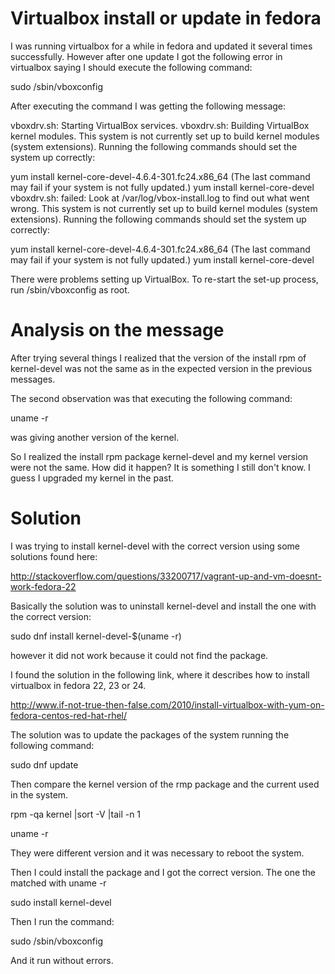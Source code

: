 Virtualbox install or update in fedora
======================================

I was running virtualbox for a while in fedora and updated it several times successfully.
However after one update I got the following error in virtualbox saying I should execute the following command:

sudo /sbin/vboxconfig


After executing the command I was getting the following message:

vboxdrv.sh: Starting VirtualBox services.
vboxdrv.sh: Building VirtualBox kernel modules.
This system is not currently set up to build kernel modules (system extensions).
Running the following commands should set the system up correctly:

  yum install kernel-core-devel-4.6.4-301.fc24.x86_64
(The last command may fail if your system is not fully updated.)
  yum install kernel-core-devel
vboxdrv.sh: failed: Look at /var/log/vbox-install.log to find out what went wrong.
This system is not currently set up to build kernel modules (system extensions).
Running the following commands should set the system up correctly:

  yum install kernel-core-devel-4.6.4-301.fc24.x86_64
(The last command may fail if your system is not fully updated.)
  yum install kernel-core-devel

There were problems setting up VirtualBox.  To re-start the set-up process, run
  /sbin/vboxconfig
as root.


# Analysis on the message

After trying several things I realized that the version of the install rpm of kernel-devel was not the same as in the expected version in the previous messages.

The second observation was that executing the following command:

uname -r

was giving another version of the kernel.

So I realized the install rpm package kernel-devel and my kernel version were not the same. How did it happen? It is something I still don't know. I guess I upgraded my kernel in the past.

# Solution

I was trying to install kernel-devel with the correct version using some solutions found here:

http://stackoverflow.com/questions/33200717/vagrant-up-and-vm-doesnt-work-fedora-22

Basically the solution was to uninstall kernel-devel and install the one with the correct version:

sudo dnf install kernel-devel-$(uname -r)

however it did not work because it could not find the package.

I found the solution in the following link, where it describes how to install virtualbox in fedora 22, 23 or 24.

http://www.if-not-true-then-false.com/2010/install-virtualbox-with-yum-on-fedora-centos-red-hat-rhel/

The solution was to update the packages of the system running the following command:

sudo dnf update

Then compare the kernel version of the rmp package and the current used in the system.

rpm -qa kernel |sort -V |tail -n 1
 
uname -r

They were different version and it was necessary to reboot the system.

Then I could install the package and I got the correct version. The one the matched with uname -r

sudo install kernel-devel

Then I run the command:

sudo /sbin/vboxconfig

And it run without errors.

